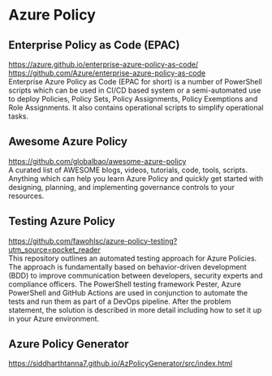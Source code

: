 # Azure Policy

## Enterprise Policy as Code (EPAC)
https://azure.github.io/enterprise-azure-policy-as-code/
https://github.com/Azure/enterprise-azure-policy-as-code \
Enterprise Azure Policy as Code (EPAC for short) is a number of PowerShell scripts which can be used in CI/CD based system or a semi-automated use to deploy Policies, Policy Sets, Policy Assignments, Policy Exemptions and Role Assignments. It also contains operational scripts to simplify operational tasks.

## Awesome Azure Policy
https://github.com/globalbao/awesome-azure-policy \
A curated list of AWESOME blogs, videos, tutorials, code, tools, scripts. Anything which can help you learn Azure Policy and quickly get started with designing, planning, and implementing governance controls to your resources.

## Testing Azure Policy
https://github.com/fawohlsc/azure-policy-testing?utm_source=pocket_reader \
This repository outlines an automated testing approach for Azure Policies. The approach is fundamentally based on behavior-driven development (BDD) to improve communication between developers, security experts and compliance officers. The PowerShell testing framework Pester, Azure PowerShell and GitHub Actions are used in conjunction to automate the tests and run them as part of a DevOps pipeline. After the problem statement, the solution is described in more detail including how to set it up in your Azure environment.

## Azure Policy Generator
https://siddharthtanna7.github.io/AzPolicyGenerator/src/index.html
